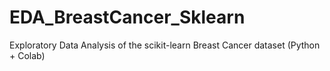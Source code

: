 # EDA_BreastCancer_Sklearn
Exploratory Data Analysis of the scikit-learn Breast Cancer dataset (Python + Colab)
